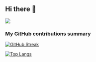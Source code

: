 ## Hi there 👋

![](https://komarev.com/ghpvc/?username=max-taylor&color=green)

<h3>My GitHub contributions summary</h3>

[![GitHub Streak](https://github-readme-streak-stats.herokuapp.com?user=max-taylor&theme=dark&ring=fb4362&file=fb4362&currStreakNum=fb4362&currStreakLabel=fb4362&hide_border=true)](https://git.io/streak-stats)

[![Top Langs](https://github-readme-stats.vercel.app/api/top-langs/?username=max-taylor)](https://github.com/anuraghazra/github-readme-stats)

<!--
**max-taylor/max-taylor** is a ✨ _special_ ✨ repository because its `README.md` (this file) appears on your GitHub profile.

Here are some ideas to get you started:

- 🔭 I’m currently working on ...
- 🌱 I’m currently learning ...
- 👯 I’m looking to collaborate on ...
- 🤔 I’m looking for help with ...
- 💬 Ask me about ...
- 📫 How to reach me: ...
- 😄 Pronouns: ...
- ⚡ Fun fact: ...
-->

